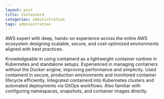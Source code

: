 ```yaml
---
layout: post
title: Containerd
categories: administration
tags: administration
---
```


AWS expert with deep, hands-on experience across the entire AWS ecosystem designing scalable, secure, and cost-optimized environments aligned with best practices.

<!--more-->

Knowledgeable in using containerd as a lightweight container runtime in Kubernetes and standalone setups. Experienced in managing containers without the Docker engine, improving performance and simplicity. Used containerd in secure, production environments and monitored container lifecycle efficiently. Integrated containerd into Kubernetes clusters and automated deployments via GitOps workflows. Also familiar with configuring namespaces, snapshots, and container images directly.
